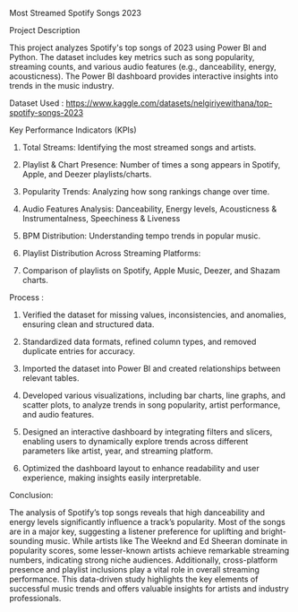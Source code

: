 Most Streamed Spotify Songs 2023

Project Description

This project analyzes Spotify's top songs of 2023 using Power BI and Python. The dataset includes key metrics such as song popularity, streaming counts, and various audio features (e.g., danceability, energy, acousticness). The Power BI dashboard provides interactive insights into trends in the music industry.


Dataset Used : https://www.kaggle.com/datasets/nelgiriyewithana/top-spotify-songs-2023


 Key Performance Indicators (KPIs)

1. Total Streams: Identifying the most streamed songs and artists.

2. Playlist & Chart Presence: Number of times a song appears in Spotify, Apple, and Deezer playlists/charts.

3. Popularity Trends: Analyzing how song rankings change over time.

4. Audio Features Analysis: Danceability, Energy levels, Acousticness & Instrumentalness, Speechiness & Liveness
  
5. BPM Distribution: Understanding tempo trends in popular music.

6. Playlist Distribution Across Streaming Platforms:

7. Comparison of playlists on Spotify, Apple Music, Deezer, and Shazam charts.


Process : 

1. Verified the dataset for missing values, inconsistencies, and anomalies, ensuring clean and structured data.

2. Standardized data formats, refined column types, and removed duplicate entries for accuracy.

3. Imported the dataset into Power BI and created relationships between relevant tables.

4. Developed various visualizations, including bar charts, line graphs, and scatter plots, to analyze trends in song popularity, artist performance, and audio features.

5. Designed an interactive dashboard by integrating filters and slicers, enabling users to dynamically explore trends across different parameters like artist, year, and streaming platform.

6. Optimized the dashboard layout to enhance readability and user experience, making insights easily interpretable.




Conclusion: 

The analysis of Spotify’s top songs reveals that high danceability and energy levels significantly influence a track’s popularity. Most of the songs are in a major key, suggesting a listener preference for uplifting and bright-sounding music. While artists like The Weeknd and Ed Sheeran dominate in popularity scores, some lesser-known artists achieve remarkable streaming numbers, indicating strong niche audiences. Additionally, cross-platform presence and playlist inclusions play a vital role in overall streaming performance. This data-driven study highlights the key elements of successful music trends and offers valuable insights for artists and industry professionals.

